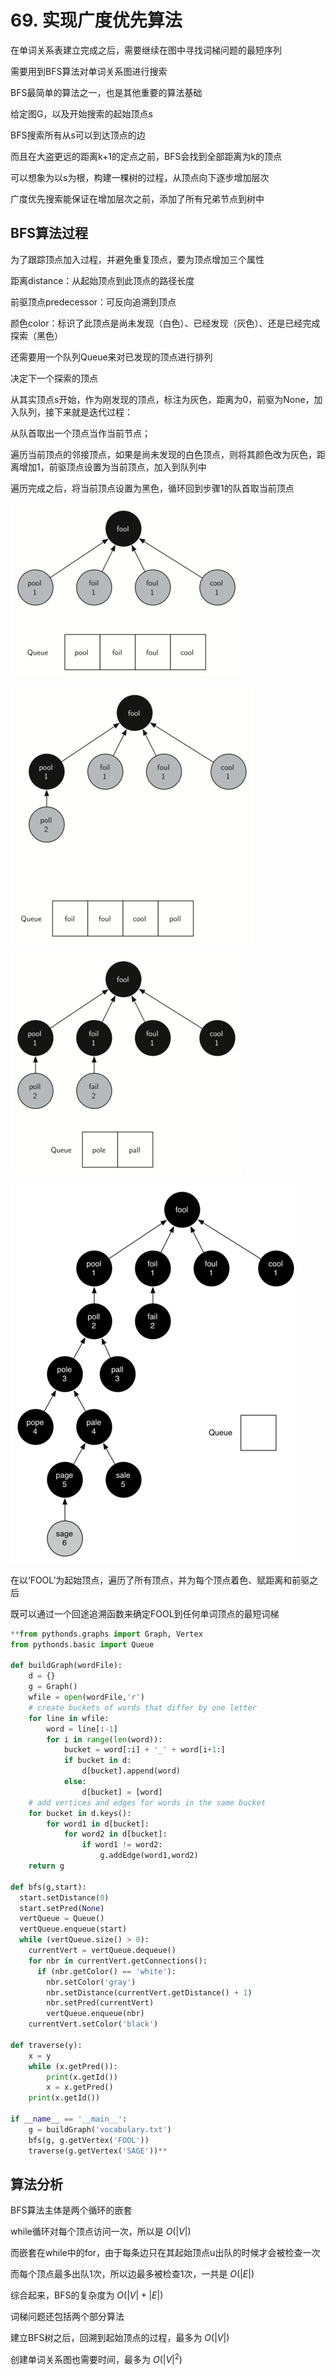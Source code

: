 # 69. 实现广度优先算法

在单词关系表建立完成之后，需要继续在图中寻找词梯问题的最短序列

需要用到BFS算法对单词关系图进行搜索

BFS最简单的算法之一，也是其他重要的算法基础

给定图G，以及开始搜索的起始顶点s

BFS搜索所有从s可以到达顶点的边

而且在大盗更远的距离k+1的定点之前，BFS会找到全部距离为k的顶点

可以想象为以s为根，构建一棵树的过程，从顶点向下逐步增加层次

广度优先搜索能保证在增加层次之前，添加了所有兄弟节点到树中

## BFS算法过程

为了跟踪顶点加入过程，并避免重复顶点，要为顶点增加三个属性

距离distance：从起始顶点到此顶点的路径长度

前驱顶点predecessor：可反向追溯到顶点

颜色color：标识了此顶点是尚未发现（白色）、已经发现（灰色）、还是已经完成探索（黑色）

还需要用一个队列Queue来对已发现的顶点进行排列

决定下一个探索的顶点

从其实顶点s开始，作为刚发现的顶点，标注为灰色，距离为0，前驱为None，加入队列，接下来就是迭代过程：

从队首取出一个顶点当作当前节点；

遍历当前顶点的邻接顶点，如果是尚未发现的白色顶点，则将其颜色改为灰色，距离增加1，前驱顶点设置为当前顶点，加入到队列中

遍历完成之后，将当前顶点设置为黑色，循环回到步骤1的队首取当前顶点

![69%20%E5%AE%9E%E7%8E%B0%E5%B9%BF%E5%BA%A6%E4%BC%98%E5%85%88%E7%AE%97%E6%B3%95%2071f2826e70fb4da099f1298789987631/bfs1.png](69%20%E5%AE%9E%E7%8E%B0%E5%B9%BF%E5%BA%A6%E4%BC%98%E5%85%88%E7%AE%97%E6%B3%95%2071f2826e70fb4da099f1298789987631/bfs1.png)

![69%20%E5%AE%9E%E7%8E%B0%E5%B9%BF%E5%BA%A6%E4%BC%98%E5%85%88%E7%AE%97%E6%B3%95%2071f2826e70fb4da099f1298789987631/bfs2.png](69%20%E5%AE%9E%E7%8E%B0%E5%B9%BF%E5%BA%A6%E4%BC%98%E5%85%88%E7%AE%97%E6%B3%95%2071f2826e70fb4da099f1298789987631/bfs2.png)

![69%20%E5%AE%9E%E7%8E%B0%E5%B9%BF%E5%BA%A6%E4%BC%98%E5%85%88%E7%AE%97%E6%B3%95%2071f2826e70fb4da099f1298789987631/bfs3.png](69%20%E5%AE%9E%E7%8E%B0%E5%B9%BF%E5%BA%A6%E4%BC%98%E5%85%88%E7%AE%97%E6%B3%95%2071f2826e70fb4da099f1298789987631/bfs3.png)

![69%20%E5%AE%9E%E7%8E%B0%E5%B9%BF%E5%BA%A6%E4%BC%98%E5%85%88%E7%AE%97%E6%B3%95%2071f2826e70fb4da099f1298789987631/bfsDone.png](69%20%E5%AE%9E%E7%8E%B0%E5%B9%BF%E5%BA%A6%E4%BC%98%E5%85%88%E7%AE%97%E6%B3%95%2071f2826e70fb4da099f1298789987631/bfsDone.png)

在以‘FOOL’为起始顶点，遍历了所有顶点，并为每个顶点着色、赋距离和前驱之后

既可以通过一个回途追溯函数来确定FOOL到任何单词顶点的最短词梯

```python
**from pythonds.graphs import Graph, Vertex
from pythonds.basic import Queue

def buildGraph(wordFile):
    d = {}
    g = Graph()
    wfile = open(wordFile,'r')
    # create buckets of words that differ by one letter
    for line in wfile:
        word = line[:-1]
        for i in range(len(word)):
            bucket = word[:i] + '_' + word[i+1:]
            if bucket in d:
                d[bucket].append(word)
            else:
                d[bucket] = [word]
    # add vertices and edges for words in the same bucket
    for bucket in d.keys():
        for word1 in d[bucket]:
            for word2 in d[bucket]:
                if word1 != word2:
                    g.addEdge(word1,word2)
    return g

def bfs(g,start):
  start.setDistance(0)
  start.setPred(None)
  vertQueue = Queue()
  vertQueue.enqueue(start)
  while (vertQueue.size() > 0):
    currentVert = vertQueue.dequeue()
    for nbr in currentVert.getConnections():
      if (nbr.getColor() == 'white'):
        nbr.setColor('gray')
        nbr.setDistance(currentVert.getDistance() + 1)
        nbr.setPred(currentVert)
        vertQueue.enqueue(nbr)
    currentVert.setColor('black')

def traverse(y):
    x = y
    while (x.getPred()):
        print(x.getId())
        x = x.getPred()
    print(x.getId())

if __name__ == '__main__':
    g = buildGraph('vocabulary.txt')
    bfs(g, g.getVertex('FOOL'))
    traverse(g.getVertex('SAGE'))**
```

## 算法分析

BFS算法主体是两个循环的嵌套

while循环对每个顶点访问一次，所以是 $O(\left| V \right|)$

而嵌套在while中的for，由于每条边只在其起始顶点u出队的时候才会被检查一次

而每个顶点最多出队1次，所以边最多被检查1次，一共是 $O(\left| E \right|)$

综合起来，BFS的复杂度为 $O(| V | + | E |)$

词梯问题还包括两个部分算法

建立BFS树之后，回溯到起始顶点的过程，最多为 $O(|V|)$

创建单词关系图也需要时间，最多为 $O(|V|^2)$